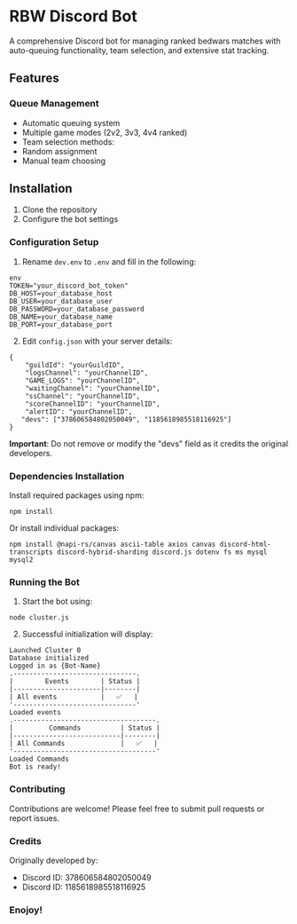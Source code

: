 # RBW Discord Bot

A comprehensive Discord bot for managing ranked bedwars matches with auto-queuing functionality, team selection, and extensive stat tracking.

## Features

### Queue Management
- Automatic queuing system 
- Multiple game modes (2v2, 3v3, 4v4 ranked)
- Team selection methods:
 - Random assignment
 - Manual team choosing

## Installation

1. Clone the repository
2. Configure the bot settings

### Configuration Setup

1. Rename `dev.env` to `.env` and fill in the following:
```
env
TOKEN="your_discord_bot_token"
DB_HOST=your_database_host
DB_USER=your_database_user
DB_PASSWORD=your_database_password
DB_NAME=your_database_name
DB_PORT=your_database_port
```

2. Edit `config.json` with your server details:
```
{
    "guildId": "yourGuildID",
    "logsChannel": "yourChannelID", 
    "GAME_LOGS": "yourChannelID",
    "waitingChannel": "yourChannelID",
    "ssChannel": "yourChannelID",
    "scoreChannelID": "yourChannelID",
    "alertID": "yourChannelID",
   "devs": ["378606584802050049", "1185618985518116925"]
}
```

**Important**: Do not remove or modify the "devs" field as it credits the original developers.

### Dependencies Installation

Install required packages using npm:

`npm install`

Or install individual packages:

`npm install @napi-rs/canvas ascii-table axios canvas discord-html-transcripts discord-hybrid-sharding discord.js dotenv fs ms mysql mysql2`

### Running the Bot

1. Start the bot using:

`node cluster.js`

2. Successful initialization will display:

```
Launched Cluster 0
Database initialized
Logged in as {Bot-Name}
.-------------------------------.
|        Events        | Status |
|----------------------|--------|
| All events           |   ✅   |
'-------------------------------'
Loaded events
.------------------------------------.
|         Commands          | Status |
|---------------------------|--------|
| All Commands              |   ✅   |
'------------------------------------'
Loaded Commands
Bot is ready!
```

### Contributing
Contributions are welcome! Please feel free to submit pull requests or report issues.

### Credits

Originally developed by:

- Discord ID: 378606584802050049
- Discord ID: 1185618985518116925

### Enojoy!
